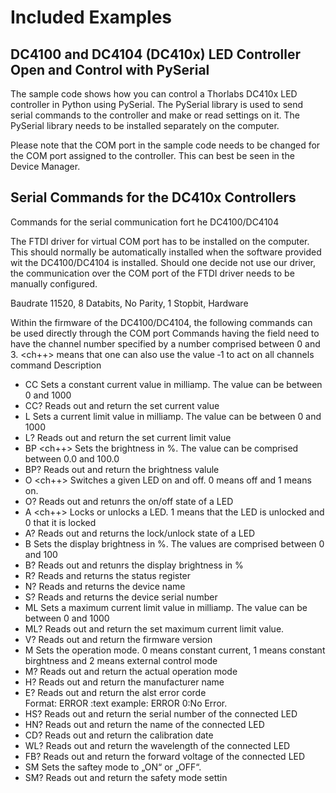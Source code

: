 # Included Examples

## DC4100 and DC4104 (DC410x) LED Controller Open and Control with PySerial

The sample code shows how you can control a Thorlabs DC410x LED controller in Python using PySerial. The PySerial library is used to send serial commands to the controller and make or read settings on it. The PySerial library needs to be installed separately on the computer.

Please note that the COM port in the sample code needs to be changed for the COM port assigned to the controller. This can best be seen in the Device Manager.

## Serial Commands for the DC410x Controllers

Commands for the serial communication fort he DC4100/DC4104

The FTDI driver for virtual COM port has to be installed on the computer. This should normally be automatically installed when the software provided wit the DC4100/DC4104 is installed. Should one decide not use our driver, the communication over the COM port of the FTDI driver needs to be manually configured.

Baudrate 11520, 8 Databits, No Parity, 1 Stopbit, Hardware

Within the firmware of the DC4100/DC4104, the following commands can be used directly through
the COM port
Commands having the field <ch> need to have the channel number specified by a number comprised
between 0 and 3. <ch++> means that one can also use the value ‐1 to act on all channels
command Description

- CC <ch><int>  Sets a constant current value in milliamp. The value can be between 0 and 1000
- CC? <ch>      Reads out and return the set current value
- L <ch><int> Sets a current limit value in milliamp. The value can be between 0 and 1000
- L? <ch> Reads out and return the set current limit value
- BP <ch++><float> Sets the brightness in %. The value can be comprised between 0.0 and 100.0
- BP? <ch> Reads out and return the brightness valule
- O <ch++><int> Switches a given LED on and off. 0 means off and 1 means on.
- O? <ch> Reads out and retunrs the on/off state of a LED
- A <ch++><int> Locks or unlocks a LED. 1 means that the LED is unlocked and 0 that it is locked
- A? <ch> Reads out and returns the lock/unlock state of a LED
- B <int> Sets the display brightness in %. The values are comprised between 0 and 100
- B? Reads out and retunrs the display brightness in %
- R? Reads and returns the status register
- N? Reads and returns the device name
- S? Reads and returns the device serial number
- ML <ch><int> Sets a maximum current limit value in milliamp. The value can be between 0 and 1000
- ML? <ch> Reads out and return the set maximum current limit value.
- V? Reads out and return the firmware version
- M <int> Sets the operation mode. 0 means constant current, 1 means constant birghtness and 2 means external control mode
- M? Reads out and return the actual operation mode
- H? Reads out and return the manufacturer name
- E? Reads out and return the alst error corde  
  Format:  ERROR <num>:text
  example: ERROR 0:No Error.
- HS? <ch> Reads out and return the serial number of the connected LED
- HN? <ch> Reads out and return the name of the connected LED
- CD? Reads out and return the calibration date
- WL? <ch> Reads out and return the <ch> wavelength of the connected LED
- FB? <ch> Reads out and return the <ch> forward voltage of the connected LED
- SM <int> Sets the saftey mode to „ON“ or „OFF“.
- SM? Reads out and return the safety mode settin
